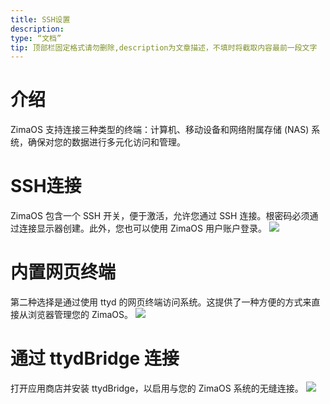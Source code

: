 ```yaml
---
title: SSH设置
description:
type: “文档”
tip: 顶部栏固定格式请勿删除,description为文章描述，不填时将截取内容最前一段文字
---
```

# 介绍
ZimaOS 支持连接三种类型的终端：计算机、移动设备和网络附属存储 (NAS) 系统，确保对您的数据进行多元化访问和管理。

# SSH连接 
ZimaOS 包含一个 SSH 开关，便于激活，允许您通过 SSH 连接。根密码必须通过连接显示器创建。此外，您也可以使用 ZimaOS 用户账户登录。
![](https://manage.icewhale.io/api/static/docs/1727182596269_image.png)


# 内置网页终端
第二种选择是通过使用 ttyd 的网页终端访问系统。这提供了一种方便的方式来直接从浏览器管理您的 ZimaOS。
![](https://manage.icewhale.io/api/static/docs/1727182661564_image.png)

# 通过 ttydBridge 连接
打开应用商店并安装 ttydBridge，以启用与您的 ZimaOS 系统的无缝连接。
![](https://manage.icewhale.io/api/static/docs/1727182757172_image.png)